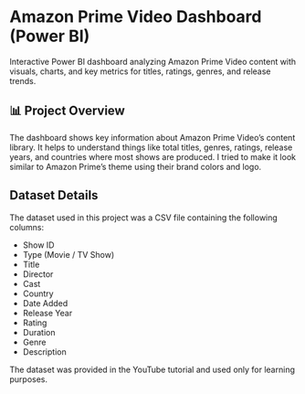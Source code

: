 # Amazon Prime Video Dashboard (Power BI)
Interactive Power BI dashboard analyzing Amazon Prime Video content with visuals, charts, and key metrics for titles, ratings, genres, and release trends.

## 📊 Project Overview
The dashboard shows key information about Amazon Prime Video’s content library.
It helps to understand things like total titles, genres, ratings, release years, and countries where most shows are produced.
I tried to make it look similar to Amazon Prime’s theme using their brand colors and logo.

## Dataset Details
The dataset used in this project was a CSV file containing the following columns:

* Show ID
* Type (Movie / TV Show)
* Title
* Director
* Cast
* Country
* Date Added
* Release Year
* Rating
* Duration
* Genre
* Description

The dataset was provided in the YouTube tutorial and used only for learning purposes.
